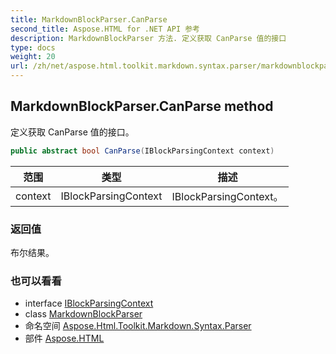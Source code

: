 ```yaml
---
title: MarkdownBlockParser.CanParse
second_title: Aspose.HTML for .NET API 参考
description: MarkdownBlockParser 方法. 定义获取 CanParse 值的接口
type: docs
weight: 20
url: /zh/net/aspose.html.toolkit.markdown.syntax.parser/markdownblockparser/canparse/
---
```

## MarkdownBlockParser.CanParse method

定义获取 CanParse 值的接口。

```csharp
public abstract bool CanParse(IBlockParsingContext context)
```

| 范围 | 类型 | 描述 |
| --- | --- | --- |
| context | IBlockParsingContext | IBlockParsingContext。 |

### 返回值

布尔结果。

### 也可以看看

* interface [IBlockParsingContext](../../iblockparsingcontext/)
* class [MarkdownBlockParser](../)
* 命名空间 [Aspose.Html.Toolkit.Markdown.Syntax.Parser](../../markdownblockparser/)
* 部件 [Aspose.HTML](../../../)


